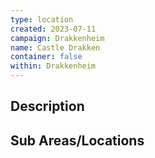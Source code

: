 ```yaml
---
type: location
created: 2023-07-11
campaign: Drakkenheim
name: Castle Drakken
container: false
within: Drakkenheim
---
```


## Description


## Sub Areas/Locations

<!-- QueryToSerialize: LIST FROM "TTRPG/Drakkenheim/Locations" WHERE within = "Castle Drakken" -->
